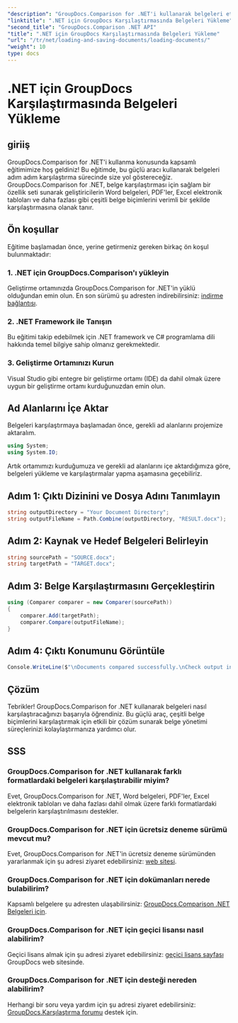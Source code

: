```yaml
---
"description": "GroupDocs.Comparison for .NET'i kullanarak belgeleri etkili bir şekilde nasıl karşılaştıracağınızı öğrenin. Belge yönetimi süreçlerinizi kolaylaştırın."
"linktitle": ".NET için GroupDocs Karşılaştırmasında Belgeleri Yükleme"
"second_title": "GroupDocs.Comparison .NET API"
"title": ".NET için GroupDocs Karşılaştırmasında Belgeleri Yükleme"
"url": "/tr/net/loading-and-saving-documents/loading-documents/"
"weight": 10
type: docs
---
```

# .NET için GroupDocs Karşılaştırmasında Belgeleri Yükleme

## giriiş
GroupDocs.Comparison for .NET'i kullanma konusunda kapsamlı eğitimimize hoş geldiniz! Bu eğitimde, bu güçlü aracı kullanarak belgeleri adım adım karşılaştırma sürecinde size yol göstereceğiz. GroupDocs.Comparison for .NET, belge karşılaştırması için sağlam bir özellik seti sunarak geliştiricilerin Word belgeleri, PDF'ler, Excel elektronik tabloları ve daha fazlası gibi çeşitli belge biçimlerini verimli bir şekilde karşılaştırmasına olanak tanır.
## Ön koşullar
Eğitime başlamadan önce, yerine getirmeniz gereken birkaç ön koşul bulunmaktadır:
### 1. .NET için GroupDocs.Comparison'ı yükleyin
Geliştirme ortamınızda GroupDocs.Comparison for .NET'in yüklü olduğundan emin olun. En son sürümü şu adresten indirebilirsiniz: [indirme bağlantısı](https://releases.groupdocs.com/comparison/net/).
### 2. .NET Framework ile Tanışın
Bu eğitimi takip edebilmek için .NET framework ve C# programlama dili hakkında temel bilgiye sahip olmanız gerekmektedir.
### 3. Geliştirme Ortamınızı Kurun
Visual Studio gibi entegre bir geliştirme ortamı (IDE) da dahil olmak üzere uygun bir geliştirme ortamı kurduğunuzdan emin olun.

## Ad Alanlarını İçe Aktar
Belgeleri karşılaştırmaya başlamadan önce, gerekli ad alanlarını projemize aktaralım.

```csharp
using System;
using System.IO;
```

Artık ortamımızı kurduğumuza ve gerekli ad alanlarını içe aktardığımıza göre, belgeleri yükleme ve karşılaştırmalar yapma aşamasına geçebiliriz.
## Adım 1: Çıktı Dizinini ve Dosya Adını Tanımlayın
```csharp
string outputDirectory = "Your Document Directory";
string outputFileName = Path.Combine(outputDirectory, "RESULT.docx");
```
## Adım 2: Kaynak ve Hedef Belgeleri Belirleyin
```csharp
string sourcePath = "SOURCE.docx";
string targetPath = "TARGET.docx";
```
## Adım 3: Belge Karşılaştırmasını Gerçekleştirin
```csharp
using (Comparer comparer = new Comparer(sourcePath))
{
    comparer.Add(targetPath);
    comparer.Compare(outputFileName);
}
```
## Adım 4: Çıktı Konumunu Görüntüle
```csharp
Console.WriteLine($"\nDocuments compared successfully.\nCheck output in {outputDirectory}.");
```

## Çözüm
Tebrikler! GroupDocs.Comparison for .NET kullanarak belgeleri nasıl karşılaştıracağınızı başarıyla öğrendiniz. Bu güçlü araç, çeşitli belge biçimlerini karşılaştırmak için etkili bir çözüm sunarak belge yönetimi süreçlerinizi kolaylaştırmanıza yardımcı olur.
## SSS
### GroupDocs.Comparison for .NET kullanarak farklı formatlardaki belgeleri karşılaştırabilir miyim?
Evet, GroupDocs.Comparison for .NET, Word belgeleri, PDF'ler, Excel elektronik tabloları ve daha fazlası dahil olmak üzere farklı formatlardaki belgelerin karşılaştırılmasını destekler.
### GroupDocs.Comparison for .NET için ücretsiz deneme sürümü mevcut mu?
Evet, GroupDocs.Comparison for .NET'in ücretsiz deneme sürümünden yararlanmak için şu adresi ziyaret edebilirsiniz: [web sitesi](https://releases.groupdocs.com/).
### GroupDocs.Comparison for .NET için dokümanları nerede bulabilirim?
Kapsamlı belgelere şu adresten ulaşabilirsiniz: [GroupDocs.Comparison .NET Belgeleri için](https://tutorials.groupdocs.com/comparison/net/).
### GroupDocs.Comparison for .NET için geçici lisansı nasıl alabilirim?
Geçici lisans almak için şu adresi ziyaret edebilirsiniz: [geçici lisans sayfası](https://purchase.groupdocs.com/temporary-license/) GroupDocs web sitesinde.
### GroupDocs.Comparison for .NET için desteği nereden alabilirim?
Herhangi bir soru veya yardım için şu adresi ziyaret edebilirsiniz: [GroupDocs.Karşılaştırma forumu](https://forum.groupdocs.com/c/comparison/12) destek için.